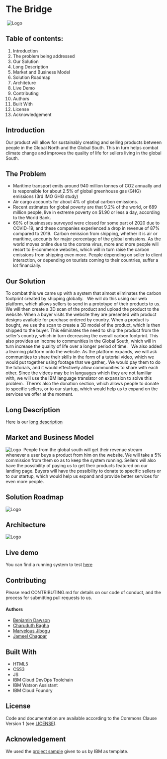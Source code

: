 # The Bridge
​
![Logo](https://i.postimg.cc/HLzkR4Hg/The-Bridge.png "The Bridge Logo")
​
## Table of contents:
1. Introduction
2. The problem being addressed
3. Our Solution
4. Long Description
5. Market and Business Model
6. Solution Roadmap
7. Architeture
8. Live Demo
9. Contributing
10. Authors
11. Built With
12. License
13. Acknowledgement
​
## Introduction
Our product will allow for sustainably creating and selling products between people in the Global North and the Global South. This in turn helps combat climate change and improves the quality of life for sellers living in the global South.
​
## The Problem
- Maritime transport emits around 940 million tonnes of CO2 annually and is responsible for about 2.5% of global greenhouse gas (GHG) emissions (3rd IMO GHG study)
- Air cargo accounts for about 4% of global carbon emissions. 
- Recent estimates for global poverty are that 9.2% of the world, or 689 million people, live in extreme poverty on $1.90 or less a day, according to the World Bank.
- 60% of businesses surveyed were closed for some part of 2020 due to COVID-19, and these companies experienced a drop in revenue of 87% compared to 2019.
​
Carbon emission from shipping, whether it is air or maritime, accounts for major percentage of the global emissions. As the world moves online due to the corona virus, more and more people will resort to E-commerce websites, which will in turn raise the carbon emissions from shipping even more. People depending on seller to client interaction, or depending on tourists coming to their countries, suffer a lot financially. 
​
## Our Solution
 To combat this we came up with a system that almost eliminates the carbon footprint created by shipping globally.
​
​
We will do this using our web platform, which allows sellers to send in a prototype of their products to us. We will then create a 3D scan of the product and upload the product to the website. When a buyer  visits the website they are presented with product designs available for purchase ordered by country. When a product is bought, we use the scan to create a 3D model of the product, which is then shipped to the buyer. This eliminates the need to ship the product from the seller’s country, which in turn decreasing the overall carbon footprint. This also provides an income to communities in the Global South, which will in turn increase the quality of life over a longer period of time.
​
​
We also added a learning platform onto the website. As the platform expands, we will ask communities to share their skills in the form of a tutorial video, which we would put together using footage that we gather,. We would pay them to do the tutorials, and it would effectively allow communities to share with each other. Since the videos may be in languages which they are not familiar with, we will use the IBM language translator on expansion to solve this problem.
​
There’s also the donation section, which allows people to donate to specific sellers, or to our startup, which would help us to expand on the services we offer at the moment.
​
## Long Description
Here is our [long description](https://docs.google.com/document/d/1hVdN7qtD8eDZFbDeAEbjScFkVSK6vge1zHtIaZfLjIo/edit?usp=sharing)
## Market and Business Model
![Logo](https://i.postimg.cc/nLGynpd8/Capture.png "Business Model")
​
People from the global south will get their revenue stream whenever a user buys a product from him on the website. We will take a 5% commission from them so as to keep the system running. Sellers will also have the possibility of paying us to get their products featured on our landing page. Buyers will have the possibility to donate to specific sellers or to our startup, which would help us expand and provide better services for even more people.
​
## Solution Roadmap
![Logo](https://i.postimg.cc/yYfX45hf/roadmap.png "Solution Roadmap")
​
## Architecture
![Logo](https://i.postimg.cc/k4mqJTNZ/architecture.png "Architecture")
​
## Live demo
You can find a running system to test [here](https://the-bridge.eu-gb.mybluemix.net)
​
## Contributing
Please read CONTRIBUTING.md for details on our code of conduct, and the process for submitting pull requests to us.
​
#### Authors
- [Benjamin Dawson](https://www.linkedin.com/in/ben-dawson-558463214/)
- [Charuduth Bagha](https://www.linkedin.com/in/bagha-charuduth-050262177/)
- [Marvelous Jibogu](https://www.linkedin.com/in/marvelous-jibogu-728711214/)
- [Jameel Chagpar](https://www.linkedin.com/in/jameel-chagpar-094996182/)
​
## Built With
- HTML5
- CSS3
- JS
- IBM Cloud DevOps Toolchain
- IBM Watson Assistant
- IBM Cloud Foundry
​
## License
Code and documentation are available according to the Commons Clause Version 1 (see [LICENSE](https://commonsclause.com/)).
​
## Acknowledgement
We used the [project sample](https://github.com/Call-for-Code/Project-Sample#contributing) given to us by IBM as template.